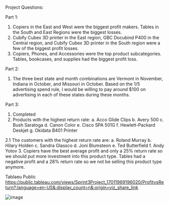 Project Questions:

Part 1:

1.	Copiers in the East and West were the biggest profit makers. Tables in the South and East Regions were the biggest losses.
2.	Cubify Cubex 3D printer in the East region, GBC Docubind P400 in the Central region, and Cubify Cubex 3D printer in the South region were a few of the biggest profit losses.
3.	Copiers, Phones, and Accessories were the top product subcategories. Tables, bookcases, and supplies had the biggest profit loss.

Part 2:

1.	The three best state and month combinations are Vermont in November, Indiana in October, and Missouri in October. Based on the 1/5 advertising spend rule, I would be willing to pay around $100 on advertising in each of these states during these months.

Part 3:
1.	Completed
2.	Products with the highest return rate:
a.	Acco Glide Clips
b.	Avery 500
c.	Bush Saratoga
d.	Canon Color
e.	Cisco SPA 501G
f.	Hewlett-Packard Deskjet
g.	Okidata B401 Printer

2.1 The customers with the highest return rate are:
a.	Roland Murray
b.	Hilary Holden
c.	Sandra Glassco
d.	Joni Blumsteon
e.	Ted Butterfield
f.	Andy Yotov
3.	Copiers have the best average profit and only a 25% return rate so we should put more investment into this product type. Tables had a negative profit and a 28% return rate so we not be selling this product type anymore.

Tablaeu Public
https://public.tableau.com/views/Sprint3Project_17011969196020/ProfitvsReturn?:language=en-US&:display_count=n&:origin=viz_share_link

![image](https://github.com/djseeman/sprint3project/assets/153571312/db70200b-7063-4cf1-ac46-aed2012bf9a1)
